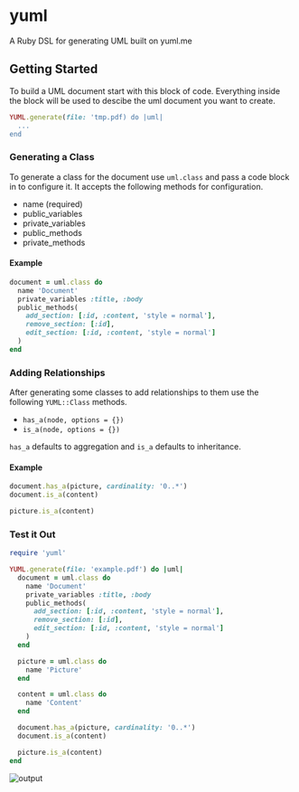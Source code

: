 # yuml

A Ruby DSL for generating UML built on yuml.me

## Getting Started

To build a UML document start with this block of code. Everything inside the block will be used to descibe the uml document you want to create.

```ruby
YUML.generate(file: 'tmp.pdf) do |uml|
  ...
end
```

### Generating a Class

To generate a class for the document use `uml.class` and pass a code block in to configure it. It accepts the following methods for configuration.

* name (required)
* public_variables
* private_variables
* public_methods
* private_methods

#### Example

```ruby
document = uml.class do
  name 'Document'
  private_variables :title, :body
  public_methods(
    add_section: [:id, :content, 'style = normal'],
    remove_section: [:id],
    edit_section: [:id, :content, 'style = normal']
  )
end
```

### Adding Relationships

After generating some classes to add relationships to them use the following `YUML::Class` methods.

* `has_a(node, options = {})`
* `is_a(node, options = {})`

`has_a` defaults to aggregation and `is_a` defaults to inheritance.

#### Example

```ruby
document.has_a(picture, cardinality: '0..*')
document.is_a(content)

picture.is_a(content)
```

### Test it Out

```ruby
require 'yuml'

YUML.generate(file: 'example.pdf') do |uml|
  document = uml.class do
    name 'Document'
    private_variables :title, :body
    public_methods(
      add_section: [:id, :content, 'style = normal'],
      remove_section: [:id],
      edit_section: [:id, :content, 'style = normal']
    )
  end

  picture = uml.class do
    name 'Picture'
  end

  content = uml.class do
    name 'Content'
  end

  document.has_a(picture, cardinality: '0..*')
  document.is_a(content)

  picture.is_a(content)
end
```

![output](https://cloud.githubusercontent.com/assets/6456191/13030379/c3cee084-d276-11e5-8f09-17ea74787614.png)
